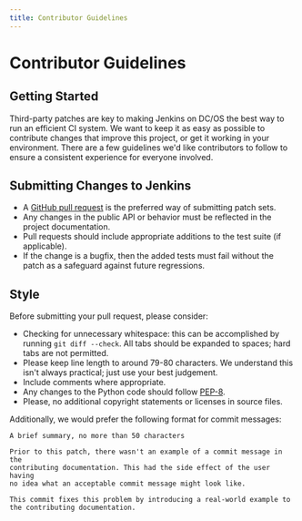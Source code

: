```yaml
---
title: Contributor Guidelines
---
```


# Contributor Guidelines

## Getting Started

Third-party patches are key to making Jenkins on DC/OS the best way to run
an efficient CI system. We want to keep it as easy as possible to contribute
changes that improve this project, or get it working in your environment. There
are a few guidelines we'd like contributors to follow to ensure a consistent
experience for everyone involved.

## Submitting Changes to Jenkins

  * A [GitHub pull request][github-pr-docs] is the preferred way of submitting
  patch sets.
  * Any changes in the public API or behavior must be reflected in the project
  documentation.
  * Pull requests should include appropriate additions to the test suite (if
  applicable).
  * If the change is a bugfix, then the added tests must fail without the patch
  as a safeguard against future regressions.


## Style

Before submitting your pull request, please consider:

  * Checking for unnecessary whitespace: this can be accomplished by running
  `git diff --check`. All tabs should be expanded to spaces; hard tabs are not
  permitted.
  * Please keep line length to around 79-80 characters. We understand this
  isn't always practical; just use your best judgement.
  * Include comments where appropriate.
  * Any changes to the Python code should follow [PEP-8][pep-8-style].
  * Please, no additional copyright statements or licenses in source files.

Additionally, we would prefer the following format for commit messages:

```
A brief summary, no more than 50 characters

Prior to this patch, there wasn't an example of a commit message in the
contributing documentation. This had the side effect of the user having
no idea what an acceptable commit message might look like.

This commit fixes this problem by introducing a real-world example to
the contributing documentation.
```

[github-pr-docs]: https://help.github.com/articles/using-pull-requests
[pep-8-style]: https://www.python.org/dev/peps/pep-0008/
